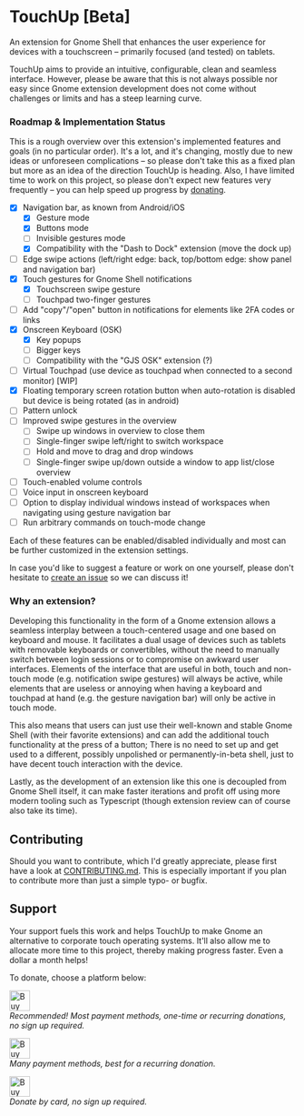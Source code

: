 
# TouchUp [Beta]

An extension for Gnome Shell that enhances the user experience for devices with a
touchscreen – primarily focused (and tested) on tablets.

TouchUp aims to provide an intuitive, configurable, clean and 
seamless interface. However, please be aware that this is not always 
possible nor easy since Gnome extension development does not come without 
challenges or limits and has a steep learning curve.

### Roadmap &amp; Implementation Status

This is a rough overview over this extension's implemented features and goals
(in no particular order). It's a lot, and it's changing, mostly due to 
new ideas or unforeseen complications – so please don't take this as a fixed 
plan but more as an idea of the direction TouchUp is heading. Also, I have
limited time to work on this project, so please don't expect new features 
very frequently – you can help speed up progress by [donating](#support).

 - [x] Navigation bar, as known from Android/iOS
   - [x] Gesture mode
   - [x] Buttons mode
   - [ ] Invisible gestures mode
   - [x] Compatibility with the "Dash to Dock" extension (move the dock up)
 - [ ] Edge swipe actions (left/right edge: back, top/bottom edge:
       show panel and navigation bar)
 - [x] Touch gestures for Gnome Shell notifications
   - [x] Touchscreen swipe gesture
   - [ ] Touchpad two-finger gestures
 - [ ] Add "copy"/"open" button in notifications for elements like 2FA
       codes or links
 - [x] Onscreen Keyboard (OSK)
   - [x] Key popups
   - [ ] Bigger keys
   - [ ] Compatibility with the "GJS OSK" extension (?)
 - [ ] Virtual Touchpad (use device as touchpad when connected to a
   second monitor) \[WIP]
 - [x] Floating temporary screen rotation button when auto-rotation
       is disabled but device is being rotated (as in android)
 - [ ] Pattern unlock
 - [ ] Improved swipe gestures in the overview
   - [ ] Swipe up windows in overview to close them
   - [ ] Single-finger swipe left/right to switch workspace
   - [ ] Hold and move to drag and drop windows
   - [ ] Single-finger swipe up/down outside a window to app list/close overview
 - [ ] Touch-enabled volume controls
 - [ ] Voice input in onscreen keyboard
 - [ ] Option to display individual windows instead of workspaces when navigating
   using gesture navigation bar
 - [ ] Run arbitrary commands on touch-mode change

Each of these features can be enabled/disabled individually and most can be 
further customized in the extension settings.

In case you'd like to suggest a feature or work on one yourself, please
don't hesitate
to [create an issue](https://github.com/mityax/gnome-extension-touchup/issues/new) so we can
discuss it!

### Why an extension?

Developing this functionality in the form of a Gnome extension allows a seamless
interplay between a touch-centered usage and one based on keyboard and mouse. It
facilitates a dual usage of devices such as tablets with removable keyboards or
convertibles, without the need to manually switch between login sessions or to
compromise on awkward user interfaces. Elements of the interface that are useful
in both, touch and non-touch mode (e.g. notification swipe gestures) will always
be active, while elements that are useless or annoying when having a keyboard
and touchpad at hand (e.g. the gesture navigation bar) will only be active in
touch mode.

This also means that users can just use their well-known and stable Gnome
Shell (with their favorite extensions) and can add the additional touch
functionality at the press of a button; There is no need to set up and get used
to a different, possibly unpolished or permanently-in-beta shell, just to have
decent touch interaction with the device.

Lastly, as the development of an extension like this one is decoupled from Gnome
Shell itself, it can make faster iterations and profit off using more modern
tooling such as Typescript (though extension review can of course also take its
time).


## Contributing

Should you want to contribute, which I'd greatly appreciate, please first
have a look at [CONTRIBUTING.md](./CONTRIBUTING.md). This is especially
important if you plan to contribute more than just a simple typo- or bugfix.

## Support

Your support fuels this work and helps TouchUp to make Gnome an 
alternative to corporate touch operating systems. It'll also allow me to 
allocate more time to this project, thereby making progress faster. Even a 
dollar a month helps!

To donate, choose a platform below:

<a href='https://ko-fi.com/Q5Q41A9U4G' target='_blank'><img height='36' style='border:0px;height:36px;vertical-align:middle' src='https://img.shields.io/badge/Ko--fi-F16061?style=for-the-badge&logo=ko-fi&logoColor=white' border='0' alt='Buy Me a Coffee at ko-fi.com' /></a><br />
<i>Recommended! Most payment methods, one-time or recurring donations, no sign up required.</i>

<a href='https://patreon.com/mityax' target='_blank'><img height='36' style='border:0px;height:36px;vertical-align:middle' src='https://img.shields.io/badge/Patreon-F96854?style=for-the-badge&logo=patreon&logoColor=white' border='0' alt='Buy Me a Coffee at patreon.com' /></a><br />
<i>Many payment methods, best for a recurring donation.</i>

<a href='https://buymeacoffee.com/mityax' target='_blank'><img height='36' style='border:0px;height:36px;vertical-align:middle' src='https://img.shields.io/badge/Buy_Me_A_Coffee-FFDD00?style=for-the-badge&logo=buy-me-a-coffee&logoColor=black' border='0' alt='Buy Me a Coffee' /></a><br />
<i>Donate by card, no sign up required.</i>
